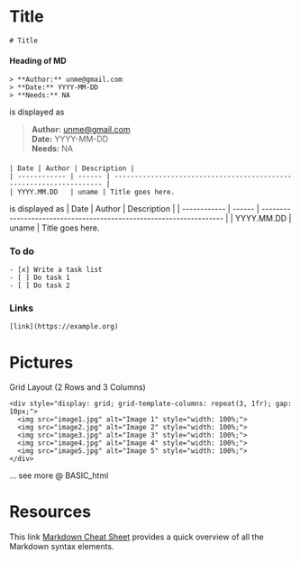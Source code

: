 # Title
```
# Title
```

#### Heading of MD
```
> **Author:** unme@gmail.com  
> **Date:** YYYY-MM-DD   
> **Needs:** NA
```
is displayed as 
> **Author:** unme@gmail.com  
> **Date:** YYYY-MM-DD   
> **Needs:** NA

####
```
| Date | Author | Description |
| ------------ | ------ | ------------------------------------------------------------------- |
| YYYY.MM.DD   | uname | Title goes here. 
```
is displayed as
| Date | Author | Description |
| ------------ | ------ | ------------------------------------------------------------------- |
| YYYY.MM.DD   | uname | Title goes here. 


### To do 
```
- [x] Write a task list
- [ ] Do task 1
- [ ] Do task 2
```

### Links
```
[link](https://example.org)
```

# Pictures   
Grid Layout (2 Rows and 3 Columns)
```
<div style="display: grid; grid-template-columns: repeat(3, 1fr); gap: 10px;">
  <img src="image1.jpg" alt="Image 1" style="width: 100%;">
  <img src="image2.jpg" alt="Image 2" style="width: 100%;">
  <img src="image3.jpg" alt="Image 3" style="width: 100%;">
  <img src="image4.jpg" alt="Image 4" style="width: 100%;">
  <img src="image5.jpg" alt="Image 5" style="width: 100%;">
</div>
```   
... see more @ BASIC_html

# Resources 
This link [Markdown Cheat Sheet](https://www.markdownguide.org/cheat-sheet/) provides a quick overview of all the Markdown syntax elements.